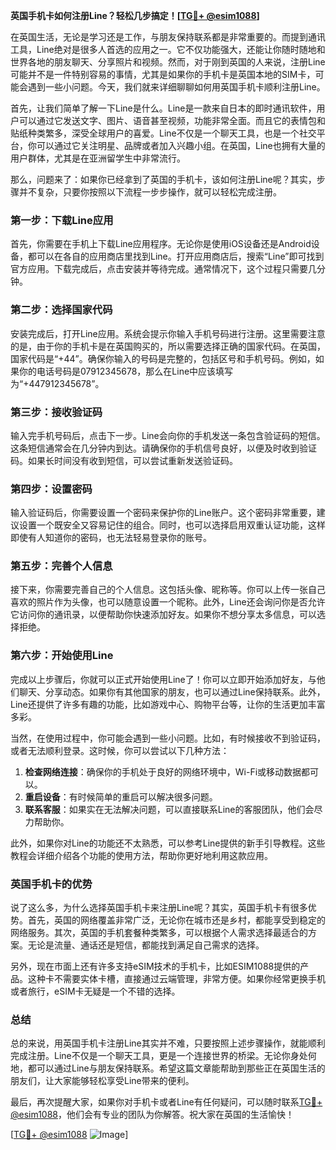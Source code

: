 **英国手机卡如何注册Line？轻松几步搞定！[[TG💪+ @esim1088](https://t.me/s/esim1088)]**

在英国生活，无论是学习还是工作，与朋友保持联系都是非常重要的。而提到通讯工具，Line绝对是很多人首选的应用之一。它不仅功能强大，还能让你随时随地和世界各地的朋友聊天、分享照片和视频。然而，对于刚到英国的人来说，注册Line可能并不是一件特别容易的事情，尤其是如果你的手机卡是英国本地的SIM卡，可能会遇到一些小问题。今天，我们就来详细聊聊如何用英国手机卡顺利注册Line。

首先，让我们简单了解一下Line是什么。Line是一款来自日本的即时通讯软件，用户可以通过它发送文字、图片、语音甚至视频，功能非常全面。而且它的表情包和贴纸种类繁多，深受全球用户的喜爱。Line不仅是一个聊天工具，也是一个社交平台，你可以通过它关注明星、品牌或者加入兴趣小组。在英国，Line也拥有大量的用户群体，尤其是在亚洲留学生中非常流行。

那么，问题来了：如果你已经拿到了英国的手机卡，该如何注册Line呢？其实，步骤并不复杂，只要你按照以下流程一步步操作，就可以轻松完成注册。

### **第一步：下载Line应用**

首先，你需要在手机上下载Line应用程序。无论你是使用iOS设备还是Android设备，都可以在各自的应用商店里找到Line。打开应用商店后，搜索“Line”即可找到官方应用。下载完成后，点击安装并等待完成。通常情况下，这个过程只需要几分钟。

### **第二步：选择国家代码**

安装完成后，打开Line应用。系统会提示你输入手机号码进行注册。这里需要注意的是，由于你的手机卡是在英国购买的，所以需要选择正确的国家代码。在英国，国家代码是“+44”。确保你输入的号码是完整的，包括区号和手机号码。例如，如果你的电话号码是07912345678，那么在Line中应该填写为“+447912345678”。

### **第三步：接收验证码**

输入完手机号码后，点击下一步。Line会向你的手机发送一条包含验证码的短信。这条短信通常会在几分钟内到达。请确保你的手机信号良好，以便及时收到验证码。如果长时间没有收到短信，可以尝试重新发送验证码。

### **第四步：设置密码**

输入验证码后，你需要设置一个密码来保护你的Line账户。这个密码非常重要，建议设置一个既安全又容易记住的组合。同时，也可以选择启用双重认证功能，这样即使有人知道你的密码，也无法轻易登录你的账号。

### **第五步：完善个人信息**

接下来，你需要完善自己的个人信息。这包括头像、昵称等。你可以上传一张自己喜欢的照片作为头像，也可以随意设置一个昵称。此外，Line还会询问你是否允许它访问你的通讯录，以便帮助你快速添加好友。如果你不想分享太多信息，可以选择拒绝。

### **第六步：开始使用Line**

完成以上步骤后，你就可以正式开始使用Line了！你可以立即开始添加好友，与他们聊天、分享动态。如果你有其他国家的朋友，也可以通过Line保持联系。此外，Line还提供了许多有趣的功能，比如游戏中心、购物平台等，让你的生活更加丰富多彩。

当然，在使用过程中，你可能会遇到一些小问题。比如，有时候接收不到验证码，或者无法顺利登录。这时候，你可以尝试以下几种方法：

1. **检查网络连接**：确保你的手机处于良好的网络环境中，Wi-Fi或移动数据都可以。
2. **重启设备**：有时候简单的重启可以解决很多问题。
3. **联系客服**：如果实在无法解决问题，可以直接联系Line的客服团队，他们会尽力帮助你。

此外，如果你对Line的功能还不太熟悉，可以参考Line提供的新手引导教程。这些教程会详细介绍各个功能的使用方法，帮助你更好地利用这款应用。

### **英国手机卡的优势**

说了这么多，为什么选择英国手机卡来注册Line呢？其实，英国手机卡有很多优势。首先，英国的网络覆盖非常广泛，无论你在城市还是乡村，都能享受到稳定的网络服务。其次，英国的手机套餐种类繁多，可以根据个人需求选择最适合的方案。无论是流量、通话还是短信，都能找到满足自己需求的选择。

另外，现在市面上还有许多支持eSIM技术的手机卡，比如ESIM1088提供的产品。这种卡不需要实体卡槽，直接通过云端管理，非常方便。如果你经常更换手机或者旅行，eSIM卡无疑是一个不错的选择。

### **总结**

总的来说，用英国手机卡注册Line其实并不难，只要按照上述步骤操作，就能顺利完成注册。Line不仅是一个聊天工具，更是一个连接世界的桥梁。无论你身处何地，都可以通过Line与朋友保持联系。希望这篇文章能帮助到那些正在英国生活的朋友们，让大家能够轻松享受Line带来的便利。

最后，再次提醒大家，如果你对手机卡或者Line有任何疑问，可以随时联系[TG💪+ @esim1088](https://t.me/s/esim1088)，他们会有专业的团队为你解答。祝大家在英国的生活愉快！

[[TG💪+ @esim1088](https://t.me/s/esim1088) ![Image](https://i.postimg.cc/4NQfJmqS/Snipaste-2025-05-13-00-14-12.png)]
